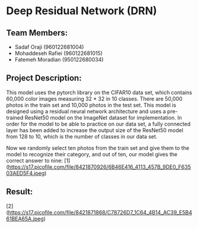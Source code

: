 # Deep Residual Network (DRN)

## Team Members:
- Sadaf Oraji (960122681004)
- Mohaddeseh Rafiei (960122681015)
- Fatemeh Moradian (950122680034)

## Project Description:
This model uses the pytorch library on the CIFAR10 data set, which contains 60,000 color images measuring 32 * 32 in 10 classes. There are 50,000 photos in the train set and 10,000 photos in the test set. 
This model is designed using a residual neural network architecture and uses a pre-trained ResNet50 model on the ImageNet dataset for implementation.
In order for the model to be able to practice on our data set, a fully connected layer has been added to increase the output size of the ResNet50 model from 128 to 10, which is the number of classes in our data set.




 

Now we randomly select ten photos from the train set and give them to the model to recognize their category, and out of ten, our model gives the correct answer to nine:
[1] (https://s17.picofile.com/file/8421870926/6B46E416_4113_457B_9DE0_F63503AED5F4.jpeg)


## Result:

 [2] (https://s17.picofile.com/file/8421871868/C78726D7_1C64_4B14_AC39_E5B461BEA65A.jpeg)
